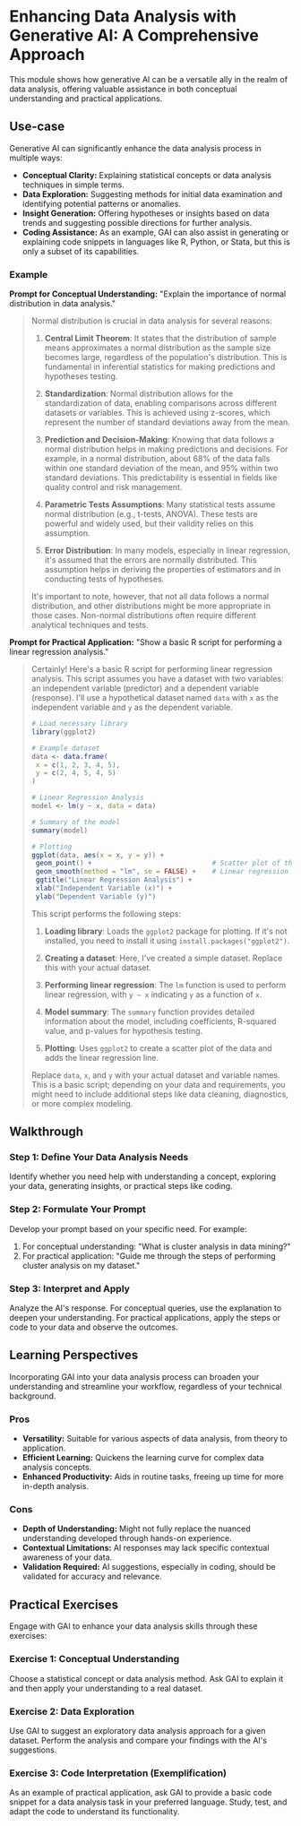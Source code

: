 # Enhancing Data Analysis with Generative AI: A Comprehensive Approach

This module shows how generative AI can be a versatile ally in the realm of data analysis, offering valuable assistance in both conceptual understanding and practical applications.

## Use-case

Generative AI can significantly enhance the data analysis process in multiple ways:

- **Conceptual Clarity:** Explaining statistical concepts or data analysis techniques in simple terms.
- **Data Exploration:** Suggesting methods for initial data examination and identifying potential patterns or anomalies.
- **Insight Generation:** Offering hypotheses or insights based on data trends and suggesting possible directions for further analysis.
- **Coding Assistance:** As an example, GAI can also assist in generating or explaining code snippets in languages like R, Python, or Stata, but this is only a subset of its capabilities.

### Example

  **Prompt for Conceptual Understanding:** "Explain the importance of normal distribution in data analysis."

> Normal distribution is crucial in data analysis for several reasons:
>
>1. **Central Limit Theorem**: It states that the distribution of sample means approximates a normal distribution as the sample size becomes large, regardless of the population's distribution. This is fundamental in inferential statistics for making predictions and hypotheses testing.
>
>2. **Standardization**: Normal distribution allows for the standardization of data, enabling comparisons across different datasets or variables. This is achieved using z-scores, which represent the number of standard deviations away from the mean.
>
>3. **Prediction and Decision-Making**: Knowing that data follows a normal distribution helps in making predictions and decisions. For example, in a normal distribution, about 68% of the data falls within one standard deviation of the mean, and 95% within two standard deviations. This predictability is essential in fields like quality control and risk management.
>
>4. **Parametric Tests Assumptions**: Many statistical tests assume normal distribution (e.g., t-tests, ANOVA). These tests are powerful and widely used, but their validity relies on this assumption.
>
>5. **Error Distribution**: In many models, especially in linear regression, it's assumed that the errors are normally distributed. This assumption helps in deriving the properties of estimators and in conducting tests of hypotheses.
>
>It's important to note, however, that not all data follows a normal distribution, and other distributions might be more appropriate in those cases. Non-normal distributions often require different analytical techniques and tests.

  **Prompt for Practical Application:** "Show a basic R script for performing a linear regression analysis."

>Certainly! Here's a basic R script for performing linear regression analysis. This script assumes you have a dataset with two variables: an independent variable (predictor) and a dependent variable (response). I'll use a hypothetical dataset named `data` with `x` as the independent variable and `y` as the dependent variable.
>
>```R
># Load necessary library
>library(ggplot2)
>
># Example dataset
>data <- data.frame(
>  x = c(1, 2, 3, 4, 5),
>  y = c(2, 4, 5, 4, 5)
>)
>
># Linear Regression Analysis
>model <- lm(y ~ x, data = data)
>
># Summary of the model
>summary(model)
>
># Plotting
>ggplot(data, aes(x = x, y = y)) +
>  geom_point() +                              # Scatter plot of the data
>  geom_smooth(method = "lm", se = FALSE) +    # Linear regression line
>  ggtitle("Linear Regression Analysis") +
>  xlab("Independent Variable (x)") +
>  ylab("Dependent Variable (y)")
>```
>
>This script performs the following steps:
>
>1. **Loading library**: Loads the `ggplot2` package for plotting. If it's not installed, you need to install it using `install.packages("ggplot2")`.
>
>2. **Creating a dataset**: Here, I've created a simple dataset. Replace this with your actual dataset.
>
>3. **Performing linear regression**: The `lm` function is used to perform linear regression, with `y ~ x` indicating `y` as a function of `x`.
>
>4. **Model summary**: The `summary` function provides detailed information about the model, including coefficients, R-squared value, and p-values for hypothesis testing.
>
>5. **Plotting**: Uses `ggplot2` to create a scatter plot of the data and adds the linear regression line.
>
>Replace `data`, `x`, and `y` with your actual dataset and variable names. This is a basic script; depending on your data and requirements, you might need to include additional steps like data cleaning, diagnostics, or more complex modeling.

## Walkthrough

### Step 1: Define Your Data Analysis Needs

Identify whether you need help with understanding a concept, exploring your data, generating insights, or practical steps like coding.

### Step 2: Formulate Your Prompt

Develop your prompt based on your specific need. For example:
1. For conceptual understanding: "What is cluster analysis in data mining?"
2. For practical application: "Guide me through the steps of performing cluster analysis on my dataset."

### Step 3: Interpret and Apply

Analyze the AI's response. For conceptual queries, use the explanation to deepen your understanding. For practical applications, apply the steps or code to your data and observe the outcomes.

## Learning Perspectives

Incorporating GAI into your data analysis process can broaden your understanding and streamline your workflow, regardless of your technical background.

### Pros
- **Versatility:** Suitable for various aspects of data analysis, from theory to application.
- **Efficient Learning:** Quickens the learning curve for complex data analysis concepts.
- **Enhanced Productivity:** Aids in routine tasks, freeing up time for more in-depth analysis.

### Cons
- **Depth of Understanding:** Might not fully replace the nuanced understanding developed through hands-on experience.
- **Contextual Limitations:** AI responses may lack specific contextual awareness of your data.
- **Validation Required:** AI suggestions, especially in coding, should be validated for accuracy and relevance.

## Practical Exercises

Engage with GAI to enhance your data analysis skills through these exercises:

### Exercise 1: Conceptual Understanding
Choose a statistical concept or data analysis method. Ask GAI to explain it and then apply your understanding to a real dataset.

### Exercise 2: Data Exploration
Use GAI to suggest an exploratory data analysis approach for a given dataset. Perform the analysis and compare your findings with the AI's suggestions.

### Exercise 3: Code Interpretation (Exemplification)
As an example of practical application, ask GAI to provide a basic code snippet for a data analysis task in your preferred language. Study, test, and adapt the code to understand its functionality.